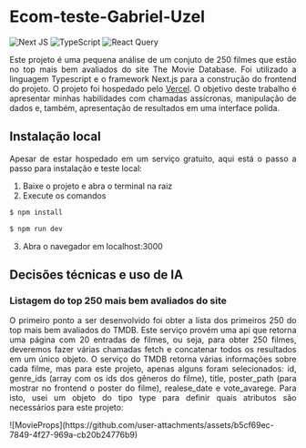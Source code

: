 # Ecom-teste-Gabriel-Uzel
![Next JS](https://img.shields.io/badge/Next-black?style=for-the-badge&logo=next.js&logoColor=white)
![TypeScript](https://img.shields.io/badge/typescript-%23007ACC.svg?style=for-the-badge&logo=typescript&logoColor=white)
![React Query](https://img.shields.io/badge/-React%20Query-FF4154?style=for-the-badge&logo=react%20query&logoColor=white)
<p align="justify"> 
Este projeto é uma pequena análise de um conjuto de 250 filmes que estão no top mais bem avaliados do site The Movie Database. Foi utilizado a linguagem Typescript e o framework Next.js para a construção do frontend do projeto. O projeto foi hospedado pelo <a href="https://ecom-teste-gabriel-uzel.vercel.app/">Vercel</a>. O objetivo deste trabalho é apresentar minhas habilidades com chamadas assícronas, manipulação de dados e, também, apresentação de resultados em uma interface polida.
</p>

## Instalação local
<p align="justify"> 
Apesar de estar hospedado em um serviço gratuito, aqui está o passo a passo para instalação e teste local:
</p>

1. Baixe o projeto e abra o terminal na raiz
2. Execute os comandos
```sh
$ npm install 
```

```sh
$ npm run dev
```
3. Abra o navegador em localhost:3000

## Decisões técnicas e uso de IA
### Listagem do top 250 mais bem avaliados do site
<p align="justify"> 
O primeiro ponto a ser desenvolvido foi obter a lista dos primeiros 250 do top mais bem avaliados do TMDB. Este serviço provém uma api que retorna uma página com 20 entradas de filmes, ou seja, para obter 250 filmes, deveremos fazer várias chamadas fetch e concatenar todos os resultados em um único objeto. O serviço do TMDB retorna várias informações sobre cada filme, mas para este projeto, apenas alguns foram selecionados: id, genre_ids (array com os ids dos gêneros do filme), title, poster_path (para mostrar no frontend o poster do filme), realese_date e vote_avarege. Para isto, usei um objeto do tipo type para definir quais atributos são necessários para este projeto:  
</p>
![MovieProps](https://github.com/user-attachments/assets/b5cf69ec-7849-4f27-969a-cb20b24776b9)
